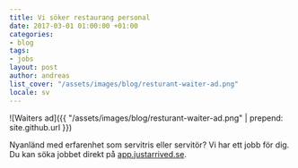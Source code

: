 ```yaml
---
title: Vi söker restaurang personal
date: 2017-03-01 01:00:00 +01:00
categories:
- blog
tags:
- jobs
layout: post
author: andreas
list_cover: "/assets/images/blog/resturant-waiter-ad.png"
locale: sv
---
```


![Waiters ad]({{ "/assets/images/blog/resturant-waiter-ad.png" | prepend: site.github.url }})

Nyanländ med erfarenhet som servitris eller servitör? Vi har ett jobb för dig. Du kan söka jobbet direkt på [app.justarrived.se](https://app.justarrived.se).

